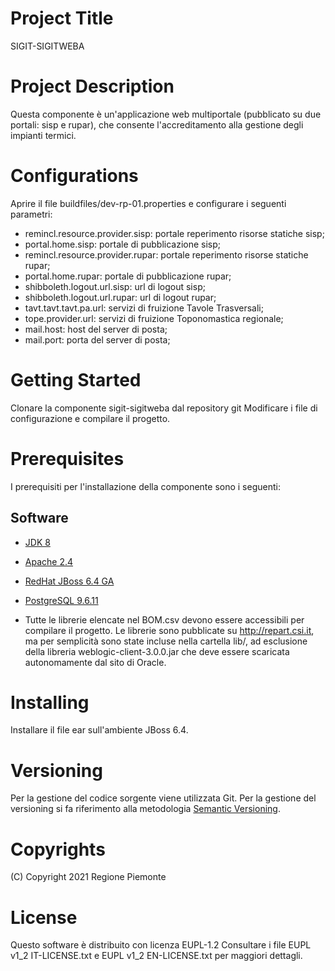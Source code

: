 # Project Title
SIGIT-SIGITWEBA

# Project Description
Questa componente è un'applicazione web multiportale (pubblicato su due portali: sisp e rupar), che consente l'accreditamento alla gestione degli impianti termici.

# Configurations
Aprire il file buildfiles/dev-rp-01.properties e configurare i seguenti parametri:
- remincl.resource.provider.sisp: portale reperimento risorse statiche sisp;
- portal.home.sisp: portale di pubblicazione sisp;
- remincl.resource.provider.rupar: portale reperimento risorse statiche rupar;
- portal.home.rupar: portale di pubblicazione rupar;
- shibboleth.logout.url.sisp: url di logout sisp;
- shibboleth.logout.url.rupar: url di logout rupar;
- tavt.tavt.tavt.pa.url: servizi di fruizione Tavole Trasversali;
- tope.provider.url: servizi di fruizione Toponomastica regionale;
- mail.host: host del server di posta;
- mail.port: porta del server di posta;

# Getting Started 
Clonare la componente sigit-sigitweba dal repository git 
Modificare i file di configurazione e compilare il progetto.

# Prerequisites
I prerequisiti per l'installazione della componente sono i seguenti:
## Software
- [JDK 8](https://www.apache.org)
- [Apache 2.4](https://www.apache.org)
- [RedHat JBoss 6.4 GA](https://developers.redhat.com)  
- [PostgreSQL 9.6.11](https://www.postgresql.org/download/)  

- Tutte le librerie elencate nel BOM.csv devono essere accessibili per compilare il progetto. Le librerie sono pubblicate su http://repart.csi.it, ma per semplicità sono state incluse nella cartella lib/, ad esclusione della libreria weblogic-client-3.0.0.jar che deve essere scaricata autonomamente dal sito di Oracle.

# Installing
Installare il file ear sull'ambiente JBoss 6.4. 

# Versioning
Per la gestione del codice sorgente viene utilizzata Git. Per la gestione del versioning si fa riferimento alla metodologia [Semantic Versioning](https://semver.org/).

# Copyrights
(C) Copyright 2021 Regione Piemonte

# License
Questo software è distribuito con licenza EUPL-1.2
Consultare i file EUPL v1_2 IT-LICENSE.txt e EUPL v1_2 EN-LICENSE.txt per maggiori dettagli.

